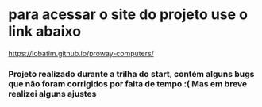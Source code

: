 # para acessar o site do projeto use o link abaixo

https://lobatim.github.io/proway-computers/

### Projeto realizado durante a trilha do start, contém alguns bugs que não foram corrigidos por falta de tempo :( Mas em breve realizei alguns ajustes
